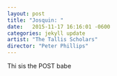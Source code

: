 ```yaml
---
layout: post
title: "Josquin: "
date:   2015-11-17 16:16:01 -0600
categories: jekyll update
artist: "The Tallis Scholars"
director: "Peter Phillips"
---
```


Thi sis the POST babe